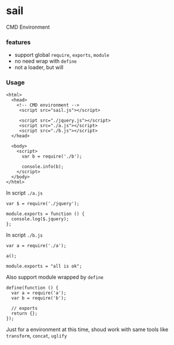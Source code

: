 sail
====

CMD Environment

### features
* support global `require`, `exports`, `module`
* no need wrap with `define`
* not a loader, but will

### Usage

```
<html>
  <head>
    <!-- CMD environment -->
     <script src="sail.js"></script>
     
     <script src="./jquery.js"></script>
     <script src="./a.js"></script>
     <script src="./b.js"></script>
  </head>

  <body>
    <script>
      var b = require('./b');
      
      console.info(b);
    </script>
  </body>
</html>
```

In script `./a.js`

```
var $ = require('./jquery');

module.exports = function () {
  console.log($.jquery);
};

```

In script `./b.js`

```
var a = require('./a');

a();

module.exports = "all is ok";

```

Also support module wrapped by `define`

```
define(function () {
  var a = require('a');
  var b = require('b');
  
  // exports
  return {};
});
```

Just for a environment at this time, shoud work with same tools like `transform`, `concat`, `uglify`

